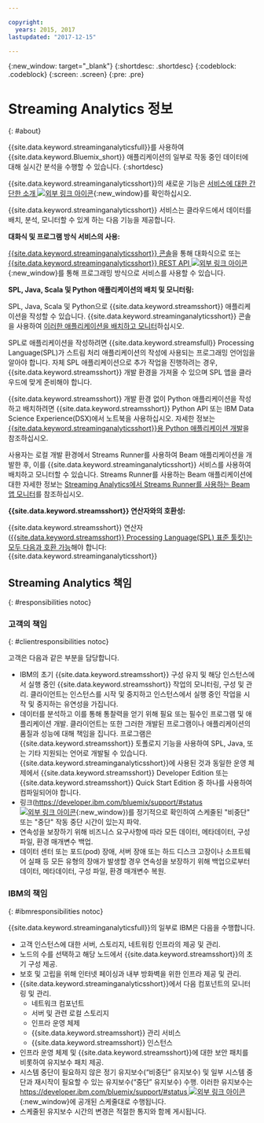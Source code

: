 ```yaml
---

copyright:
  years: 2015, 2017
lastupdated: "2017-12-15"

---
```


<!-- Attribute definitions -->
{:new_window: target="_blank"}
{:shortdesc: .shortdesc}
{:codeblock: .codeblock}
{:screen: .screen}
{:pre: .pre}

# Streaming Analytics 정보
{: #about}

{{site.data.keyword.streaminganalyticsfull}}를 사용하여 {{site.data.keyword.Bluemix_short}} 애플리케이션의 일부로 작동 중인 데이터에 대해 실시간 분석을 수행할 수 있습니다.
{:shortdesc}

{{site.data.keyword.streaminganalyticsshort}}의 새로운 기능은 [서비스에 대한 간단한 소개 ![외부 링크 아이콘](../../icons/launch-glyph.svg "외부 링크 아이콘")](https://developer.ibm.com/streamsdev/docs/streaming-analytics-now-available-bluemix-2/){:new_window}를 확인하십시오.

{{site.data.keyword.streaminganalyticsshort}} 서비스는 클라우드에서 데이터를 배치, 분석, 모니터할 수 있게 하는 다음 기능을 제공합니다.

**대화식 및 프로그램 방식 서비스의 사용:**

[{{site.data.keyword.streaminganalyticsshort}} 콘솔](/docs/services/StreamingAnalytics/c_streams_console.html)을 통해 대화식으로 또는 [{{site.data.keyword.streaminganalyticsshort}} REST API ![외부 링크 아이콘](../../icons/launch-glyph.svg "외부 링크 아이콘")](https://console.ng.bluemix.net/apidocs/220){:new_window}를 통해 프로그래밍 방식으로 서비스를 사용할 수 있습니다.

**SPL, Java, Scala 및 Python 애플리케이션의 배치 및 모니터링:**

SPL, Java, Scala 및 Python으로 {{site.data.keyword.streamsshort}} 애플리케이션을 작성할 수 있습니다. {{site.data.keyword.streaminganalyticsshort}} 콘솔을 사용하여 [이러한 애플리케이션을 배치하고 모니터](/docs/services/StreamingAnalytics/t_deploytocloud.html)하십시오.

SPL로 애플리케이션을 작성하려면 {{site.data.keyword.streamsfull}} Processing Language(SPL)가 스트림 처리 애플리케이션의 작성에 사용되는 프로그래밍 언어임을 알아야 합니다. 자체 SPL 애플리케이션으로 추가 작업을 진행하려는 경우, {{site.data.keyword.streamsshort}} 개발 환경을 가져올 수 있으며 SPL 앱을 클라우드에 맞게 준비해야 합니다.

{{site.data.keyword.streamsshort}} 개발 환경 없이 Python 애플리케이션을 작성하고 배치하려면 {{site.data.keyword.streamsshort}} Python API 또는 IBM Data Science Experience(DSX)에서 노트북을 사용하십시오. 자세한 정보는 [{{site.data.keyword.streaminganalyticsshort}}용 Python 애플리케이션 개발](/docs/services/StreamingAnalytics/t_develop_apps_python.html)을 참조하십시오.

사용자는 로컬 개발 환경에서 Streams Runner를 사용하여 Beam 애플리케이션을 개발한 후, 이를 {{site.data.keyword.streaminganalyticsshort}} 서비스를 사용하여 배치하고 모니터할 수 있습니다. Streams Runner를 사용하는 Beam 애플리케이션에 대한 자세한 정보는 [Streaming Analytics에서 Streams Runner를 사용하는 Beam 앱 모니터](docs/services/StreamingAnalytics/gs_beamrunner.html)를 참조하십시오.


**{{site.data.keyword.streamsshort}} 연산자와의 호환성:**

{{site.data.keyword.streamsshort}} 연산자([{{site.data.keyword.streamsshort}} Processing Language(SPL) 표준 툴킷)는 모두 다음과 호환 가능](/docs/services/StreamingAnalytics/compatible_toolkits.html)해야 합니다: {{site.data.keyword.streaminganalyticsshort}}

## Streaming Analytics 책임
{: #responsibilities notoc}

### 고객의 책임
{: #clientresponsibilities notoc}

고객은 다음과 같은 부분을 담당합니다.

* IBM의 초기 {{site.data.keyword.streamsshort}} 구성 유지 및 해당 인스턴스에서 실행 중인 {{site.data.keyword.streamsshort}} 작업의 모니터링, 구성 및 관리. 클라이언트는 인스턴스를 시작 및 중지하고 인스턴스에서 실행 중인 작업을 시작 및 중지하는 유연성을 가집니다.
* 데이터를 분석하고 이를 통해 통찰력을 얻기 위해 필요 또는 필수인 프로그램 및 애플리케이션 개발. 클라이언트는 또한 그러한 개발된 프로그램이나 애플리케이션의 품질과 성능에 대해 책임을 집니다. 프로그램은 {{site.data.keyword.streamsshort}} 토폴로지 기능을 사용하여 SPL, Java, 또는 기타 지원되는 언어로 개발될 수 있습니다. {{site.data.keyword.streaminganalyticsshort}}에 사용된 것과 동일한 운영 체제에서 {{site.data.keyword.streamsshort}} Developer Edition 또는 {{site.data.keyword.streamsshort}} Quick Start Edition 중 하나를 사용하여 컴파일되어야 합니다.
* 링크([https://developer.ibm.com/bluemix/support/#status ![외부 링크 아이콘](../../icons/launch-glyph.svg "외부 링크 아이콘")](https://developer.ibm.com/bluemix/support/#status){:new_window})를 정기적으로 확인하여 스케줄된 "비중단" 또는 "중단" 작동 중단 시간이 있는지 파악.   
* 연속성을 보장하기 위해 비즈니스 요구사항에 따라 모든 데이터, 메타데이터, 구성 파일, 환경 매개변수 백업.
* 데이터 센터 또는 포드(pod) 장애, 서버 장애 또는 하드 디스크 고장이나 소프트웨어 실패 등 모든 유형의 장애가 발생할 경우 연속성을 보장하기 위해 백업으로부터 데이터, 메타데이터, 구성 파일, 환경 매개변수 복원.

### IBM의 책임
{: #ibmresponsibilities notoc}

{{site.data.keyword.streaminganalyticsfull}}의 일부로 IBM은 다음을 수행합니다.

* 고객 인스턴스에 대한 서버, 스토리지, 네트워킹 인프라의 제공 및 관리.
* 노드의 수를 선택하고 해당 노드에서 {{site.data.keyword.streamsshort}}의 초기 구성 제공.
* 보호 및 고립을 위해 인터넷 페이싱과 내부 방화벽을 위한 인프라 제공 및 관리.
* {{site.data.keyword.streaminganalyticsshort}}에서 다음 컴포넌트의 모니터링 및 관리.
	* 네트워크 컴포넌트
	* 서버 및 관련 로컬 스토리지
	* 인프라 운영 체제
	* {{site.data.keyword.streamsshort}} 관리 서비스
	* {{site.data.keyword.streamsshort}} 인스턴스
* 인프라 운영 체제 및 {{site.data.keyword.streamsshort}}에 대한 보안 패치를 비롯하여 유지보수 패치 제공.
* 시스템 중단이 필요하지 않은 정기 유지보수(“비중단” 유지보수) 및 일부 시스템 중단과 재시작이 필요할 수 있는 유지보수(“중단” 유지보수) 수행. 이러한 유지보수는 [https://developer.ibm.com/bluemix/support/#status ![외부 링크 아이콘](../../icons/launch-glyph.svg "외부 링크 아이콘")](https://developer.ibm.com/bluemix/support/#status){:new_window}에 공개된 스케줄대로 수행됩니다. 
* 스케줄된 유지보수 시간의 변경은 적절한 통지와 함께 게시됩니다.
